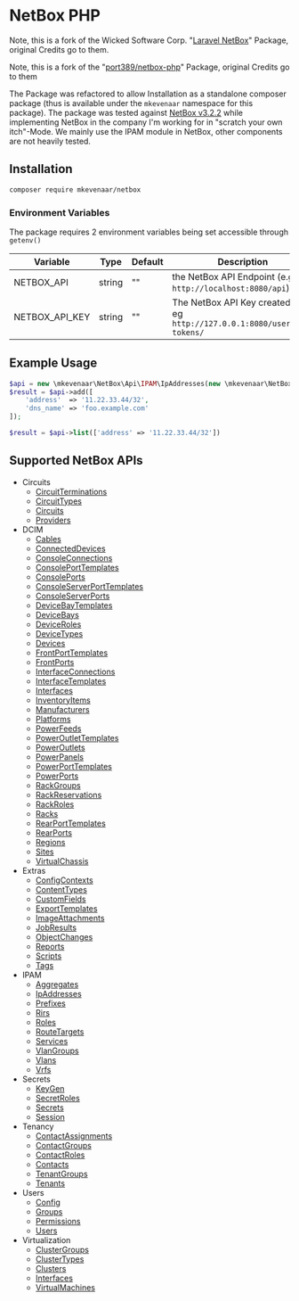 # NetBox PHP

Note, this is a fork of the Wicked Software Corp. "[Laravel NetBox](https://github.com/wickedsoft/laravel-netbox)" Package, original Credits go to them.

Note, this is a fork of the "[port389/netbox-php](https://github.com/hexa2k9/netbox-php)" Package, original Credits go to them

The Package was refactored to allow Installation as a standalone composer package (thus is available under the `mkevenaar` namespace for this package). The package was tested against [NetBox v3.2.2](https://github.com/netbox-community/netbox/releases/tag/v3.2.2) while implementing NetBox in the company I'm working for in "scratch your own itch"-Mode. We mainly use the IPAM module in NetBox, other components are not heavily tested.

## Installation

```bash
composer require mkevenaar/netbox
```

### Environment Variables

The package requires 2 environment variables being set accessible through `getenv()`

| Variable        | Type   | Default |  Description                                                                |
|-----------------|--------|---------|-----------------------------------------------------------------------------|
| NETBOX_API      | string | ""      | the NetBox API Endpoint (e.g. `http://localhost:8080/api`)                  |
| NETBOX_API_KEY  | string | ""      | The NetBox API Key created from eg `http://127.0.0.1:8080/user/api-tokens/` |

## Example Usage

```php
$api = new \mkevenaar\NetBox\Api\IPAM\IpAddresses(new \mkevenaar\NetBox\Client());
$result = $api->add([
    'address'  => '11.22.33.44/32',
    'dns_name' => 'foo.example.com'
]);

$result = $api->list(['address' => '11.22.33.44/32'])
```

## Supported NetBox APIs

* Circuits
  * [CircuitTerminations](src/Api/Circuits/CircuitTerminations.php)
  * [CircuitTypes](src/Api/Circuits/CircuitTypes.php)
  * [Circuits](src/Api/Circuits/Circuits.php)
  * [Providers](src/Api/Circuits/Providers.php)
* DCIM
  * [Cables](src/Api/DCIM/Cables.php)
  * [ConnectedDevices](src/Api/DCIM/ConnectedDevices.php)
  * [ConsoleConnections](src/Api/DCIM/ConsoleConnections.php)
  * [ConsolePortTemplates](src/Api/DCIM/ConsolePortTemplates.php)
  * [ConsolePorts](src/Api/DCIM/ConsolePorts.php)
  * [ConsoleServerPortTemplates](src/Api/DCIM/ConsoleServerPortTemplates.php)
  * [ConsoleServerPorts](src/Api/DCIM/ConsoleServerPorts.php)
  * [DeviceBayTemplates](src/Api/DCIM/DeviceBayTemplates.php)
  * [DeviceBays](src/Api/DCIM/DeviceBays.php)
  * [DeviceRoles](src/Api/DCIM/DeviceRoles.php)
  * [DeviceTypes](src/Api/DCIM/DeviceTypes.php)
  * [Devices](src/Api/DCIM/Devices.php)
  * [FrontPortTemplates](src/Api/DCIM/FrontPortTemplates.php)
  * [FrontPorts](src/Api/DCIM/FrontPorts.php)
  * [InterfaceConnections](src/Api/DCIM/InterfaceConnections.php)
  * [InterfaceTemplates](src/Api/DCIM/InterfaceTemplates.php)
  * [Interfaces](src/Api/DCIM/Interfaces.php)
  * [InventoryItems](src/Api/DCIM/InventoryItems.php)
  * [Manufacturers](src/Api/DCIM/Manufacturers.php)
  * [Platforms](src/Api/DCIM/Platforms.php)
  * [PowerFeeds](src/Api/DCIM/PowerFeeds.php)
  * [PowerOutletTemplates](src/Api/DCIM/PowerOutletTemplates.php)
  * [PowerOutlets](src/Api/DCIM/PowerOutlets.php)
  * [PowerPanels](src/Api/DCIM/PowerPanels.php)
  * [PowerPortTemplates](src/Api/DCIM/PowerPortTemplates.php)
  * [PowerPorts](src/Api/DCIM/PowerPorts.php)
  * [RackGroups](src/Api/DCIM/RackGroups.php)
  * [RackReservations](src/Api/DCIM/RackReservations.php)
  * [RackRoles](src/Api/DCIM/RackRoles.php)
  * [Racks](src/Api/DCIM/Racks.php)
  * [RearPortTemplates](src/Api/DCIM/RearPortTemplates.php)
  * [RearPorts](src/Api/DCIM/RearPorts.php)
  * [Regions](src/Api/DCIM/Regions.php)
  * [Sites](src/Api/DCIM/Sites.php)
  * [VirtualChassis](src/Api/DCIM/VirtualChassis.php)
* Extras
  * [ConfigContexts](src/Api/Extras/ConfigContexts.php)
  * [ContentTypes](src/Api/Extras/ContentTypes.php)
  * [CustomFields](src/Api/Extras/CustomFields.php)
  * [ExportTemplates](src/Api/Extras/ExportTemplates.php)
  * [ImageAttachments](src/Api/Extras/ImageAttachments.php)
  * [JobResults](src/Api/Extras/JobResults.php)
  * [ObjectChanges](src/Api/Extras/ObjectChanges.php)
  * [Reports](src/Api/Extras/Reports.php)
  * [Scripts](src/Api/Extras/Scripts.php)
  * [Tags](src/Api/Extras/Tags.php)
* IPAM
  * [Aggregates](src/Api/IPAM/Aggregates.php)
  * [IpAddresses](src/Api/IPAM/IpAddresses.php)
  * [Prefixes](src/Api/IPAM/Prefixes.php)
  * [Rirs](src/Api/IPAM/Rirs.php)
  * [Roles](src/Api/IPAM/Roles.php)
  * [RouteTargets](src/Api/IPAM/RouteTargets.php)
  * [Services](src/Api/IPAM/Services.php)
  * [VlanGroups](src/Api/IPAM/VlanGroups.php)
  * [Vlans](src/Api/IPAM/Vlans.php)
  * [Vrfs](src/Api/IPAM/Vrfs.php)
* Secrets
  * [KeyGen](src/Api/Secrets/KeyGen.php)
  * [SecretRoles](src/Api/Secrets/SecretRoles.php)
  * [Secrets](src/Api/Secrets/Secrets.php)
  * [Session](src/Api/Secrets/Session.php)
* Tenancy
  * [ContactAssignments](src/Api/Tenancy/ContactAssignments.php)
  * [ContactGroups](src/Api/Tenancy/ContactGroups.php)
  * [ContactRoles](src/Api/Tenancy/ContactRoles.php)
  * [Contacts](src/Api/Tenancy/Contacts.php)
  * [TenantGroups](src/Api/Tenancy/TenantGroups.php)
  * [Tenants](src/Api/Tenancy/Tenants.php)
* Users
  * [Config](src/Api/Users/Config.php)
  * [Groups](src/Api/Users/Groups.php)
  * [Permissions](src/Api/Users/Permissions.php)
  * [Users](src/Api/Users/Users.php)
* Virtualization
  * [ClusterGroups](src/Api/Virtualization/ClusterGroups.php)
  * [ClusterTypes](src/Api/Virtualization/ClusterTypes.php)
  * [Clusters](src/Api/Virtualization/Clusters.php)
  * [Interfaces](src/Api/Virtualization/Interfaces.php)
  * [VirtualMachines](src/Api/Virtualization/VirtualMachines.php)
